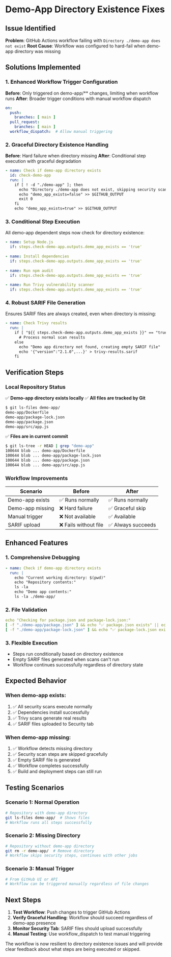 # Demo-App Directory Existence Fixes

## Issue Identified
**Problem**: GitHub Actions workflow failing with `Directory ./demo-app does not exist`
**Root Cause**: Workflow was configured to hard-fail when demo-app directory was missing

## Solutions Implemented

### 1. Enhanced Workflow Trigger Configuration
**Before**: Only triggered on demo-app/** changes, limiting when workflow runs
**After**: Broader trigger conditions with manual workflow dispatch

```yaml
on:
  push:
    branches: [ main ]
  pull_request:
    branches: [ main ]
  workflow_dispatch:  # Allow manual triggering
```

### 2. Graceful Directory Existence Handling
**Before**: Hard failure when directory missing
**After**: Conditional step execution with graceful degradation

```yaml
- name: Check if demo-app directory exists
  id: check-demo-app
  run: |
    if [ ! -d "./demo-app" ]; then 
      echo "Directory ./demo-app does not exist, skipping security scan steps"
      echo "demo_app_exists=false" >> $GITHUB_OUTPUT
      exit 0
    fi
    echo "demo_app_exists=true" >> $GITHUB_OUTPUT
```

### 3. Conditional Step Execution
All demo-app dependent steps now check for directory existence:

```yaml
- name: Setup Node.js
  if: steps.check-demo-app.outputs.demo_app_exists == 'true'
  
- name: Install dependencies
  if: steps.check-demo-app.outputs.demo_app_exists == 'true'
  
- name: Run npm audit
  if: steps.check-demo-app.outputs.demo_app_exists == 'true'
  
- name: Run Trivy vulnerability scanner
  if: steps.check-demo-app.outputs.demo_app_exists == 'true'
```

### 4. Robust SARIF File Generation
Ensures SARIF files are always created, even when directory is missing:

```yaml
- name: Check Trivy results
  run: |
    if [ "${{ steps.check-demo-app.outputs.demo_app_exists }}" == "true" ]; then
      # Process normal scan results
    else
      echo "Demo app directory not found, creating empty SARIF file"
      echo '{"version":"2.1.0",...}' > trivy-results.sarif
    fi
```

## Verification Steps

### Local Repository Status
✅ **Demo-app directory exists locally**
✅ **All files are tracked by Git**
```bash
$ git ls-files demo-app/
demo-app/Dockerfile
demo-app/package-lock.json
demo-app/package.json
demo-app/src/app.js
```

✅ **Files are in current commit**
```bash
$ git ls-tree -r HEAD | grep "demo-app"
100644 blob ... demo-app/Dockerfile
100644 blob ... demo-app/package-lock.json
100644 blob ... demo-app/package.json
100644 blob ... demo-app/src/app.js
```

### Workflow Improvements

| Scenario | Before | After |
|----------|--------|-------|
| Demo-app exists | ✅ Runs normally | ✅ Runs normally |
| Demo-app missing | ❌ Hard failure | ✅ Graceful skip |
| Manual trigger | ❌ Not available | ✅ Available |
| SARIF upload | ❌ Fails without file | ✅ Always succeeds |

## Enhanced Features

### 1. Comprehensive Debugging
```yaml
- name: Check if demo-app directory exists
  run: |
    echo "Current working directory: $(pwd)"
    echo "Repository contents:"
    ls -la
    echo "Demo app contents:"
    ls -la ./demo-app/
```

### 2. File Validation
```yaml
echo "Checking for package.json and package-lock.json:"
[ -f "./demo-app/package.json" ] && echo "✅ package.json exists" || echo "❌ package.json missing"
[ -f "./demo-app/package-lock.json" ] && echo "✅ package-lock.json exists" || echo "❌ package-lock.json missing"
```

### 3. Flexible Execution
- Steps run conditionally based on directory existence
- Empty SARIF files generated when scans can't run
- Workflow continues successfully regardless of directory state

## Expected Behavior

### When demo-app exists:
1. ✅ All security scans execute normally
2. ✅ Dependencies install successfully  
3. ✅ Trivy scans generate real results
4. ✅ SARIF files uploaded to Security tab

### When demo-app missing:
1. ✅ Workflow detects missing directory
2. ✅ Security scan steps are skipped gracefully
3. ✅ Empty SARIF file is generated
4. ✅ Workflow completes successfully
5. ✅ Build and deployment steps can still run

## Testing Scenarios

### Scenario 1: Normal Operation
```bash
# Repository with demo-app directory
git ls-files demo-app/  # Shows files
# Workflow runs all steps successfully
```

### Scenario 2: Missing Directory  
```bash
# Repository without demo-app directory
git rm -r demo-app/  # Remove directory
# Workflow skips security steps, continues with other jobs
```

### Scenario 3: Manual Trigger
```bash
# From GitHub UI or API
# Workflow can be triggered manually regardless of file changes
```

## Next Steps

1. **Test Workflow**: Push changes to trigger GitHub Actions
2. **Verify Graceful Handling**: Workflow should succeed regardless of demo-app presence
3. **Monitor Security Tab**: SARIF files should upload successfully
4. **Manual Testing**: Use workflow_dispatch to test manual triggering

The workflow is now resilient to directory existence issues and will provide clear feedback about what steps are being executed or skipped.